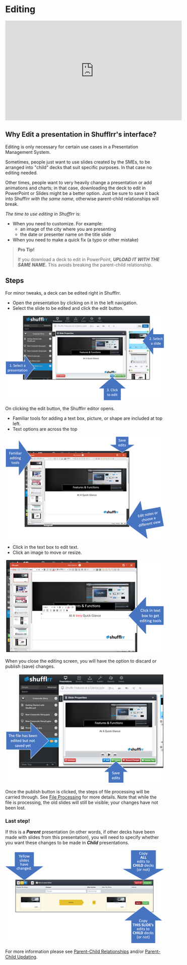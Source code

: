 # Editing

<div class="player">
<iframe width="560" height="315" src="https://www.youtube-nocookie.com/embed/m6E9H8q3W1I" title="YouTube video player" frameborder="0" allow="accelerometer; autoplay; clipboard-write; encrypted-media; gyroscope; picture-in-picture" allowfullscreen></iframe>
</div>

## Why Edit a presentation in Shufflrr's interface? 

Editing is only necessary for certain use cases in a Presentation Management System. 

Sometimes, people just want to use slides created by the SMEs, to be arranged into "child" decks that suit specific purposes. In that case no editing needed. 

Other times, people want to very heavily change a presentation or add animations and charts; in that case, downloading the deck to edit in PowerPoint or Slides might be a better option. Just be sure to save it back into Shufflrr *with the same name*, otherwise parent-child relationships will break. 

*The time to use editing in Shufflrr* is: 
* When you need to customize. For example: 
	* an image of the city where you are presenting
	* the date or presenter name on the title slide
* When you need to make a quick fix (a typo or other mistake)

>**Pro Tip!**
> 
>If you download a deck to edit in PowerPoint, ***UPLOAD IT WITH THE SAME NAME.*** This avoids breaking the parent-child relationship. 

## Steps

For minor tweaks, a deck can be edited right in Shufflrr. 
* Open the presentation by clicking on it in the left navigation. 
* Select the slide to be edited and click the edit button.

![Edit button in Shufflrr](img/presentations-edit.png)

On clicking the edit button, the Shufflrr editor opens. 
* Familiar tools for adding a text box, picture, or shape are included at top left.
* Text options are across the top

![Editing screen in Shufflrr](img/presentations-edit-basic.png) 

* Click in the text box to edit text. 
* Click an image to move or resize.

![Editing text in Shufflrr](img/presentations-edit-text.png)

When you close the editing screen, you will have the option to discard or publish (save) changes. 

![Accepting or rejecting edits, part 1](img/presentations-edit-finish.png)

Once the publish button is clicked, the steps of file processing will be carried through. See [File Processing](presentations-uploading.md#uploadProcessing) for more details. Note that while the file is processing, the old slides will still be visible; your changes have not been lost. 

### Last step! 

If this is a ***Parent*** presentation (in other words, if other decks have been made with slides from this presentation), you will need to specify whether you want these changes to be made in ***Child*** presentations. 

![Propagating edits or not](img/presentations-edit-propagate.png)

For more information please see [Parent-Child Relationships](presentations-slide-inheritance.md) and/or [Parent-Child Updating](presentations-version-control.md).
